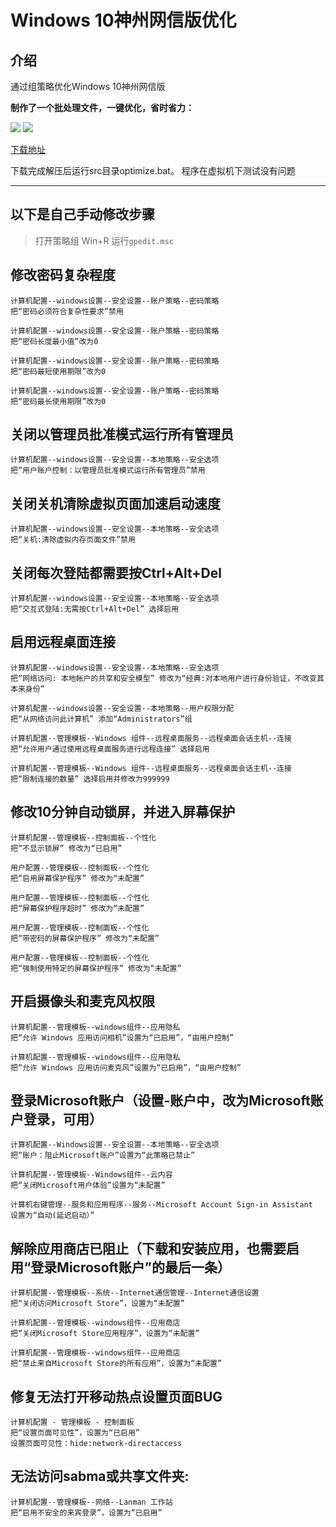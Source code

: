 # **Windows 10神州网信版优化**

## 介绍
通过组策略优化Windows 10神州网信版

**制作了一个批处理文件，一键优化，省时省力：**

![][Pic1]
![][Pic2]

[下载地址](https://gitee.com/AiNi21/cmgos/repository/archive/master.zip)

下载完成解压后运行src目录optimize.bat。
程序在虚拟机下测试没有问题

---
## 以下是自己手动修改步骤

> 打开策略组
> Win+R 运行`gpedit.msc`

## 修改密码复杂程度
```
计算机配置--windows设置--安全设置--账户策略--密码策略
把“密码必须符合复杂性要求”禁用
```
```
计算机配置--windows设置--安全设置--账户策略--密码策略
把“密码长度最小值”改为0
```
```
计算机配置--windows设置--安全设置--账户策略--密码策略
把“密码最短使用期限”改为0
```
```
计算机配置--windows设置--安全设置--账户策略--密码策略
把“密码最长使用期限”改为0
```

## 关闭以管理员批准模式运行所有管理员
```
计算机配置--windows设置--安全设置--本地策略--安全选项
把“用户账户控制：以管理员批准模式运行所有管理员”禁用
```

## 关闭关机清除虚拟页面加速启动速度
```
计算机配置--windows设置--安全设置--本地策略--安全选项
把“关机:清除虚拟内存页面文件”禁用
```

## 关闭每次登陆都需要按Ctrl+Alt+Del
```
计算机配置--windows设置--安全设置--本地策略--安全选项
把“交互式登陆:无需按Ctrl+Alt+Del” 选择启用
```

## 启用远程桌面连接
```
计算机配置--windows设置--安全设置--本地策略--安全选项
把“网络访问: 本地帐户的共享和安全模型” 修改为“经典:对本地用户进行身份验证，不改变其本来身份”
```
```
计算机配置--windows设置--安全设置--本地策略--用户权限分配
把“从网络访问此计算机” 添加“Administrators”组
```
```
计算机配置--管理模板--Windows 组件--远程桌面服务--远程桌面会话主机--连接
把“允许用户通过使用远程桌面服务进行远程连接” 选择启用
```
```
计算机配置--管理模板--Windows 组件--远程桌面服务--远程桌面会话主机--连接
把“限制连接的数量” 选择启用并修改为999999
```

## 修改10分钟自动锁屏，并进入屏幕保护
```
计算机配置--管理模板--控制面板--个性化
把“不显示锁屏” 修改为“已启用”
```
```
用户配置--管理模板--控制面板--个性化
把“启用屏幕保护程序” 修改为“未配置”
```
```
用户配置--管理模板--控制面板--个性化
把“屏幕保护程序超时” 修改为“未配置”
```
```
用户配置--管理模板--控制面板--个性化
把“带密码的屏幕保护程序” 修改为“未配置”
```
```
用户配置--管理模板--控制面板--个性化
把“强制使用特定的屏幕保护程序” 修改为“未配置”
```

## 开启摄像头和麦克风权限
```
计算机配置--管理模板--windows组件--应用隐私
把“允许 Windows 应用访问相机”设置为“已启用”，“由用户控制”
```
```
计算机配置--管理模板--windows组件--应用隐私
把“允许 Windows 应用访问麦克风”设置为“已启用”，“由用户控制”
```

## 登录Microsoft账户（设置-账户中，改为Microsoft账户登录，可用）
```
计算机配置--Windows设置--安全设置--本地策略--安全选项
把“账户：阻止Microsoft账户”设置为“此策略已禁止”
```
```
计算机配置--管理模板--Windows组件--云内容
把“关闭Microsoft用户体验”设置为“未配置”
```
```
计算机右键管理--服务和应用程序--服务--Microsoft Account Sign-in Assistant
设置为“自动(延迟启动）”
```

## 解除应用商店已阻止（下载和安装应用，也需要启用“登录Microsoft账户”的最后一条）
```
计算机配置--管理模板--系统--Internet通信管理--Internet通信设置
把“关闭访问Microsoft Store”，设置为“未配置”
```
```
计算机配置--管理模板--windows组件--应用商店
把“关闭Microsoft Store应用程序”，设置为“未配置”
```
```
计算机配置--管理模板--windows组件--应用商店
把“禁止来自Microsoft Store的所有应用”，设置为“未配置”
```

## 修复无法打开移动热点设置页面BUG
```
计算机配置 - 管理模板 - 控制面板
把“设置页面可见性”，设置为“已启用”
设置页面可见性：hide:network-directaccess
```

## 无法访问sabma或共享文件夹:
```
计算机配置--管理模板--网络--Lanman 工作站
把“启用不安全的来宾登录”，设置为“已启用”
```


[Pic1]:https://gitee.com/AiNi21/cmgos/raw/master/img/%E9%BB%98%E8%AE%A4%E7%95%8C%E9%9D%A2.png
[Pic2]:https://gitee.com/AiNi21/cmgos/raw/master/img/%E8%BF%90%E8%A1%8C%E7%8A%B6%E6%80%81.png